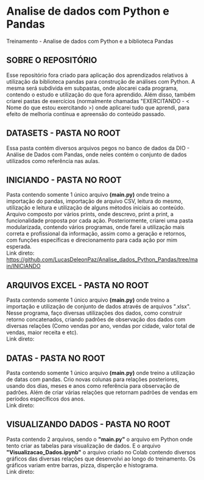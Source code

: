 # Analise de dados com Python e Pandas
Treinamento - Analise de dados com Python e a biblioteca Pandas 

## SOBRE O REPOSITÓRIO
Esse repositório fora criado para aplicação dos aprendizados relativos à utilização
da biblioteca pandas para construção de análises com Python.
A mesma será subdivida em subpastas, onde alocarei cada programa, contendo o estudo e utilização do que fora
aprendido.
Além disso, também criarei pastas de exercícios (normalmente chamadas "EXERCITANDO - < Nome do que estou exercitando >)
onde aplicarei tudo que aprendi, para efeito de melhoria contínua e apreensão do conteúdo passado.

## DATASETS - PASTA NO ROOT
Essa pasta contém diversos arquivos pegos no banco de dados da DIO - Análise de Dados com Pandas, onde neles contém 
o conjunto de dados utilizados como referência nas aulas.

## INICIANDO - PASTA NO ROOT
Pasta contendo somente 1 único arquivo **(main.py)** onde treino a importação do pandas, importação de arquivo CSV, leitura do mesmo,
utilização e leitura e utilização de alguns métodos iniciais ao conteúdo.
Arquivo composto por vários prints, onde descrevo, print a print, a funcionalidade proposta por cada ação.
Posteriormente, criarei uma pasta modularizada, contendo vários programas, onde farei a utilização mais correta e profissional 
da informação, assim como a geração e retornos, com funções específicas e direcionamento para cada
ação por mim esperada. <br/>
Link direto: https://github.com/LucasDeleonPaz/Analise_dados_Python_Pandas/tree/main/INICIANDO

## ARQUIVOS EXCEL - PASTA NO ROOT
Pasta contendo somente 1 único arquivo **(main.py)** onde treino a importação e utilização de conjunto de dados através de arquivos ".xlsx".
Nesse programa, faço diversas utilizações dos dados, como construir retorno concatenados, criando padrões de observação dos dados
com diversas relações (Como vendas por ano, vendas por cidade, valor total de vendas, maior receita e etc).<br/>
Link direto:

## DATAS - PASTA NO ROOT
Pasta contendo somente 1 único arquivo **(main.py)** onde treino a utilização de datas com pandas.
Crio novas colunas para relações posteriores, usando dos dias, meses e anos como referência para observação de padrões.
Além de criar várias relações que retornam padrões de vendas em períodos específicos dos anos. <br/>
Link direto:

## VISUALIZANDO DADOS - PASTA NO ROOT
Pasta contendo 2 arquivos, sendo o **"main.py"** o arquivo em Python onde tento criar as tabelas para visualização de dados.
E o arquivo **"Visualizacao_Dados.ipynb"** o arquivo criado no Colab contendo diversos gráficos das diversas relações que 
desenvolvi ao longo do treinamento.
Os gráficos variam entre barras, pizza, disperção e histograma. <br/>
Link direto:





